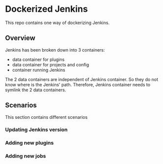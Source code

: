 Dockerized Jenkins
==================

This repo contains one way of dockerizing Jenkins.

Overview
--------

Jenkins has been broken down into 3 containers:

- data container for plugins
- data container for projects and config
- container running Jenkins

The 2 data containers are independent of Jenkins container. So they do not know where is the Jenkins' path. Therefore, Jenkins container needs to symlink the 2 data containers.

Scenarios
---------

This section contains different scenarios

### Updating Jenkins version

### Adding new plugins

### Adding new jobs